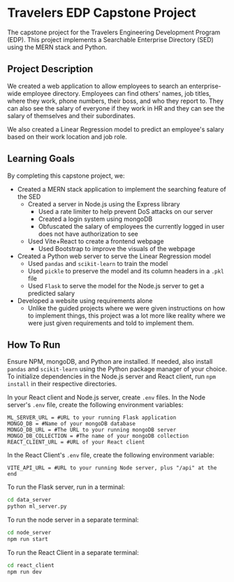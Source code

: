 # Travelers EDP Capstone Project
The capstone project for the Travelers Engineering Development Program (EDP). This project implements a Searchable Enterprise Directory (SED) using the MERN stack and Python.

## Project Description
We created a web application to allow employees to search an enterprise-wide employee directory. Employees can find others' names, job titles, where they work, phone numbers, their boss, and who they report to. They can also see the salary of everyone if they work in HR and they can see the salary of themselves and their subordinates.

We also created a Linear Regression model to predict an employee's salary based on their work location and job role.

## Learning Goals
By completing this capstone project, we:
- Created a MERN stack application to implement the searching feature of the SED
    - Created a server in Node.js using the Express library
        - Used a rate limiter to help prevent DoS attacks on our server
        - Created a login system using mongoDB
        - Obfuscated the salary of employees the currently logged in user does not have authorization to see
    - Used Vite+React to create a frontend webpage
        - Used Bootstrap to improve the visuals of the webpage
- Created a Python web server to serve the Linear Regression model
    - Used `pandas` and `scikit-learn` to train the model
    - Used `pickle` to preserve the model and its column headers in a `.pkl` file
    - Used `Flask` to serve the model for the Node.js server to get a predicted salary
- Developed a website using requirements alone
    - Unlike the guided projects where we were given instructions on how to implement things, this project was a lot more like reality where we were just given requirements and told to implement them.

## How To Run
Ensure NPM, mongoDB, and Python are installed. If needed, also install `pandas` and `scikit-learn` using the Python package manager of your choice. To initialize dependencies in the Node.js server and React client, run `npm install` in their respective directories.

In your React client and Node.js server, create `.env` files. In the Node server's `.env` file, create the following environment variables:
```
ML_SERVER_URL = #URL to your running Flask application
MONGO_DB = #Name of your mongoDB database
MONGO_DB_URL = #The URL to your running mongoDB server
MONGO_DB_COLLECTION = #The name of your mongoDB collection
REACT_CLIENT_URL = #URL of your React client
```
In the React Client's `.env` file, create the following environment variable:
```
VITE_API_URL = #URL to your running Node server, plus "/api" at the end
```
To run the Flask server, run in a terminal:
```bash
cd data_server
python ml_server.py
```

To run the node server in a separate terminal:
```bash
cd node_server
npm run start
```

To run the React Client in a separate terminal:
```bash
cd react_client
npm run dev
```
